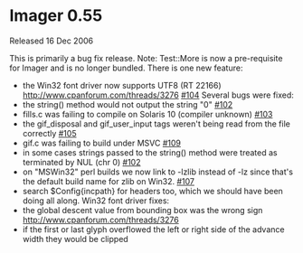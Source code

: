 # Imager 0.55

Released 16 Dec 2006

This is primarily a bug fix release.
Note: Test::More is now a pre-requisite for Imager and is no longer bundled.
There is one new feature:
- the Win32 font driver now supports UTF8 (RT 22166) http://www.cpanforum.com/threads/3276 [#104](https://github.com/tonycoz/imager/issues/104)
Several bugs were fixed:
- the string() method would not output the string "0" [#102](https://github.com/tonycoz/imager/issues/102)
- fills.c was failing to compile on Solaris 10 (compiler unknown) [#103](https://github.com/tonycoz/imager/issues/103)
- the gif_disposal and gif_user_input tags weren't being read from the file correctly [#105](https://github.com/tonycoz/imager/issues/105)
- gif.c was failing to build under MSVC [#109](https://github.com/tonycoz/imager/issues/109)
- in some cases strings passed to the string() method were treated as terminated by NUL (chr 0) [#102](https://github.com/tonycoz/imager/issues/102)
- on "MSWin32" perl builds we now link to -lzlib instead of -lz since that's the default build name for zlib on Win32. [#107](https://github.com/tonycoz/imager/issues/107)
- search $Config{incpath} for headers too, which we should have been doing all along.
Win32 font driver fixes:
- the global descent value from bounding box was the wrong sign http://www.cpanforum.com/threads/3276
- if the first or last glyph overflowed the left or right side of the advance width they would be clipped